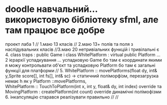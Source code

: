 # doodle навчальний... використовую бібліотеку sfml, але там працює все добре
проект лаба 1
// 1.маю 13 класів
// 2.маю 13+ полів та поля з наслідувальних класів
//3.маю 20 нетривіальних функцій і тривілальні є
4.  class traps : public Game і class WhitePlatform : virtual public Platform  ... 2 ієрархії успадкування ...
успадковую Game бо там є координати якими я можу контрольвати об'єкт та успадковую Platform бо там є загальні функції для платформи
// 5.  WhitePlatform ::  movePlatforms(float dy, int& y,Sprite score[], int fs[], int& sc) -> статичний поліморфізм, перезагрузка немає h як у Platform ::movePlatforms,  
        WhitePlatform :: TouchToPlatform(int x, int y, float& dy, int index) override та  MovingPlatform : createPlatform(int count) override динамічні полімофізми
        6. інкапсуляцію старався реалізувати правильно
//
//
